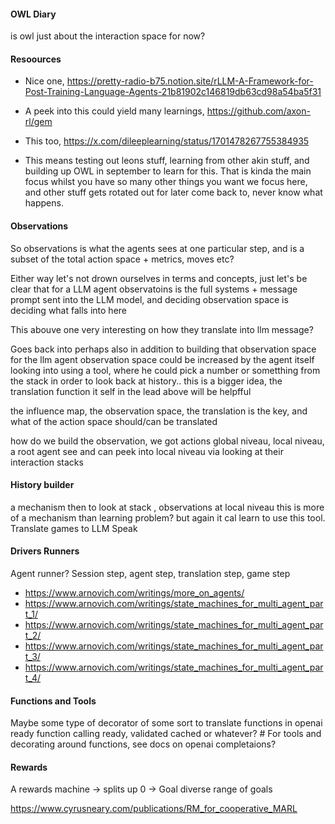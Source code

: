 #### OWL Diary

is owl just about the interaction space for now?

#### Resoources

- Nice one, https://pretty-radio-b75.notion.site/rLLM-A-Framework-for-Post-Training-Language-Agents-21b81902c146819db63cd98a54ba5f31
- A peek into this could yield many learnings, https://github.com/axon-rl/gem
- This too, https://x.com/dileeplearning/status/1701478267755384935

- This means testing out leons stuff, learning from other akin stuff, and building up OWL in september to learn for this. That is kinda the main
  focus whilst you have so many other things you want we focus here, and other stuff gets rotated out for later come back to, never know what happens.

#### Observations

So observations is what the agents sees at one particular step, and is a subset of the total action space + metrics, moves etc?

Either way let's not drown ourselves in terms and concepts, just let's be clear that for a LLM agent
observatoins is the full systems + message prompt sent into the LLM model, and deciding observation space is
deciding what falls into here

This abouve one very interesting on how they translate into llm message?

Goes back into perhaps also in addition to building that observation space for the llm agent observation space could be increased by the agent itself looking into using a tool, where he could pick a number or sometthing from the stack in order to look back at history.. this is a bigger idea, the translation function it self in the lead above will be helpfful

the influence map, the observation space, the translation is the key, and what of the action space should/can be translated

how do we build the observation, we got actions global niveau, local niveau, a root agent see and can peek into local niveau via looking at their interaction stacks

#### History builder

a mechanism then to look at stack , observations at local niveau
this is more of a mechanism than learning problem? but again it cal learn to use this tool.
Translate games to LLM Speak

#### Drivers Runners

Agent runner?
Session step, agent step, translation step, game step

- https://www.arnovich.com/writings/more_on_agents/
- https://www.arnovich.com/writings/state_machines_for_multi_agent_part_1/
- https://www.arnovich.com/writings/state_machines_for_multi_agent_part_2/
- https://www.arnovich.com/writings/state_machines_for_multi_agent_part_3/
- https://www.arnovich.com/writings/state_machines_for_multi_agent_part_4/

#### Functions and Tools

Maybe some type of decorator of some sort to translate functions in openai ready function calling ready, validated cached or whatever? # For tools and decorating around functions, see docs on openai completaions?

#### Rewards

A rewards machine -> splits up 0 -> Goal
diverse range of goals

https://www.cyrusneary.com/publications/RM_for_cooperative_MARL
